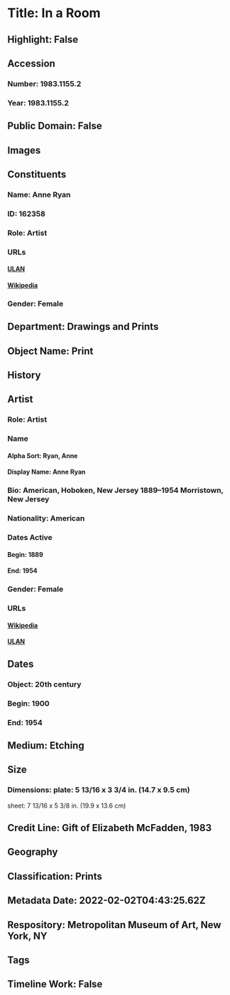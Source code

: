 # Title: In a Room
## Highlight: False
## Accession
### Number: 1983.1155.2
### Year: 1983.1155.2
## Public Domain: False
## Images
## Constituents
### Name: Anne Ryan
### ID: 162358
### Role: Artist
### URLs
#### [ULAN](http://vocab.getty.edu/page/ulan/500020957)
#### [Wikipedia](https://www.wikidata.org/wiki/Q4768767)
### Gender: Female
## Department: Drawings and Prints
## Object Name: Print
## History
## Artist
### Role: Artist
### Name
#### Alpha Sort: Ryan, Anne
#### Display Name: Anne Ryan
### Bio: American, Hoboken, New Jersey 1889–1954 Morristown, New Jersey
### Nationality: American
### Dates Active
#### Begin: 1889
#### End: 1954
### Gender: Female
### URLs
#### [Wikipedia](https://www.wikidata.org/wiki/Q4768767)
#### [ULAN](http://vocab.getty.edu/page/ulan/500020957)
## Dates
### Object: 20th century
### Begin: 1900
### End: 1954
## Medium: Etching
## Size
### Dimensions: plate: 5 13/16 x 3 3/4 in. (14.7 x 9.5 cm)
sheet: 7 13/16 x 5 3/8 in. (19.9 x 13.6 cm)
## Credit Line: Gift of Elizabeth McFadden, 1983
## Geography
## Classification: Prints
## Metadata Date: 2022-02-02T04:43:25.62Z
## Respository: Metropolitan Museum of Art, New York, NY
## Tags
## Timeline Work: False